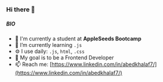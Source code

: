 ### Hi there 👋

##### BIO

- 🔭 I'm currently a student at **AppleSeeds Bootcamp**
- 🌱 I’m currently learning `.js`
- ⚙️ I use daily: `.js`, `html`, `.css`
- 🎯 My goal is to be a Frontend Developer
- 📫 Reach me: [https://www.linkedin.com/in/abedkhalaf7/](https://www.linkedin.com/in/abedkhalaf7/)



